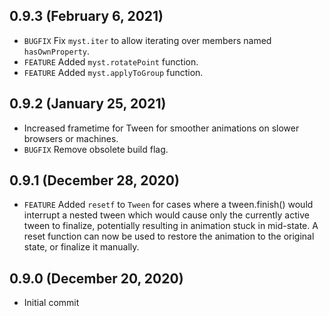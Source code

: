 ## 0.9.3 (February 6, 2021)
- `BUGFIX` Fix `myst.iter` to allow iterating over members named `hasOwnProperty`.
- `FEATURE` Added `myst.rotatePoint` function.
- `FEATURE` Added `myst.applyToGroup` function.

## 0.9.2 (January 25, 2021)
- Increased frametime for Tween for smoother animations on slower browsers or machines.
- `BUGFIX` Remove obsolete build flag.

## 0.9.1 (December 28, 2020)
- `FEATURE` Added `resetf` to `Tween` for cases where a tween.finish() would interrupt a nested tween which would cause only the currently active tween to finalize, potentially resulting in animation stuck in mid-state. A reset function can now be used to restore the animation to the original state, or finalize it manually.

## 0.9.0 (December 20, 2020)
- Initial commit
